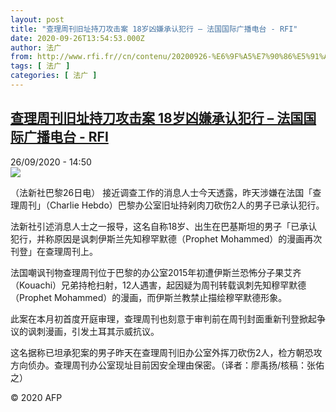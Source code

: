 ```yaml
---
layout: post
title: "查理周刊旧址持刀攻击案 18岁凶嫌承认犯行 – 法国国际广播电台 - RFI"
date: 2020-09-26T13:54:53.000Z
author: 法广
from: http://www.rfi.fr//cn/contenu/20200926-%E6%9F%A5%E7%90%86%E5%91%A8%E5%88%8A%E6%97%A7%E5%9D%80%E6%8C%81%E5%88%80%E6%94%BB%E5%87%BB%E6%A1%88-18%E5%B2%81%E5%87%B6%E5%AB%8C%E6%89%BF%E8%AE%A4%E7%8A%AF%E8%A1%8C
tags: [ 法广 ]
categories: [ 法广 ]
---
```

<!--1601128493000-->
[查理周刊旧址持刀攻击案 18岁凶嫌承认犯行 – 法国国际广播电台 - RFI](http://www.rfi.fr//cn/contenu/20200926-%E6%9F%A5%E7%90%86%E5%91%A8%E5%88%8A%E6%97%A7%E5%9D%80%E6%8C%81%E5%88%80%E6%94%BB%E5%87%BB%E6%A1%88-18%E5%B2%81%E5%87%B6%E5%AB%8C%E6%89%BF%E8%AE%A4%E7%8A%AF%E8%A1%8C)
------

<div>
<div>26/09/2020 - 14:50</div><img src="https://s.rfi.fr/media/display/6f1f3980-fff8-11ea-92cd-005056bff430/w:310/p:16x9/int0011b.200926205002.jpg"><div class="t-content__body u-clearfix">            <p>（法新社巴黎26日电）    接近调查工作的消息人士今天透露，昨天涉嫌在法国「查理周刊」（Charlie Hebdo）巴黎办公室旧址持剁肉刀砍伤2人的男子已承认犯行。</p><p>    法新社引述消息人士之一报导，这名自称18岁、出生在巴基斯坦的男子「已承认犯行，并称原因是讽刺伊斯兰先知穆罕默德（Prophet Mohammed）的漫画再次刊登」在查理周刊上。</p><p>    法国嘲讽刊物查理周刊位于巴黎的办公室2015年初遭伊斯兰恐怖分子果艾齐（Kouachi）兄弟持枪扫射，12人遇害，起因疑为周刊转载讽刺先知穆罕默德（Prophet Mohammed）的漫画，而伊斯兰教禁止描绘穆罕默德形象。</p><p>    此案在本月初首度开庭审理，查理周刊也刻意于审判前在周刊封面重新刊登掀起争议的讽刺漫画，引发土耳其示威抗议。</p><p>    这名据称已坦承犯案的男子昨天在查理周刊旧办公室外挥刀砍伤2人，检方朝恐攻方向侦办。查理周刊办公室现址目前因安全理由保密。（译者：廖禹扬/核稿：张佑之）</p>            <p class="t-copyright">© 2020 AFP</p>        </div>
</div>
